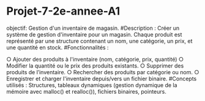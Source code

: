 # Projet-7-2e-annee-A1
objectif: Gestion d'un inventaire de magasin.
#Description :
Créer un système de gestion d'inventaire pour un magasin. Chaque produit est représenté par une structure contenant un nom, une catégorie, un prix, et une quantité en stock.
#Fonctionnalités :

○ Ajouter des produits à l'inventaire (nom, catégorie, prix, quantité)
○ Modifier la quantité ou le prix des produits existants. 
○ Supprimer des produits de l’inventaire.
○ Rechercher des produits par catégorie ou nom. 
○ Enregistrer et charger l'inventaire depuis/vers un fichier binaire.
#Concepts utilisés :
Structures, tableaux dynamiques (gestion dynamique de la mémoire avec malloc() et realloc()), fichiers binaires, pointeurs.
